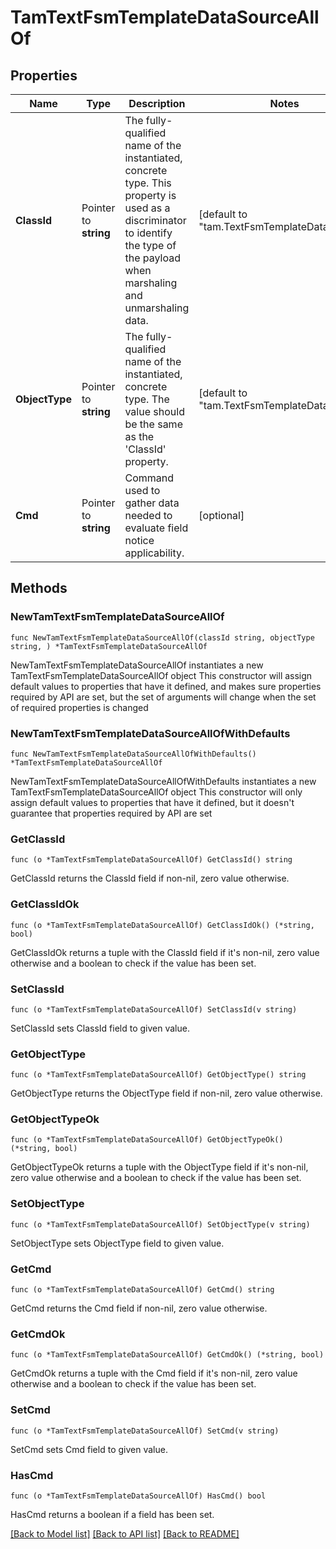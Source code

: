 # TamTextFsmTemplateDataSourceAllOf

## Properties

Name | Type | Description | Notes
------------ | ------------- | ------------- | -------------
**ClassId** | Pointer to **string** | The fully-qualified name of the instantiated, concrete type. This property is used as a discriminator to identify the type of the payload when marshaling and unmarshaling data. | [default to "tam.TextFsmTemplateDataSource"]
**ObjectType** | Pointer to **string** | The fully-qualified name of the instantiated, concrete type. The value should be the same as the &#39;ClassId&#39; property. | [default to "tam.TextFsmTemplateDataSource"]
**Cmd** | Pointer to **string** | Command used to gather data needed to evaluate field notice applicability. | [optional] 

## Methods

### NewTamTextFsmTemplateDataSourceAllOf

`func NewTamTextFsmTemplateDataSourceAllOf(classId string, objectType string, ) *TamTextFsmTemplateDataSourceAllOf`

NewTamTextFsmTemplateDataSourceAllOf instantiates a new TamTextFsmTemplateDataSourceAllOf object
This constructor will assign default values to properties that have it defined,
and makes sure properties required by API are set, but the set of arguments
will change when the set of required properties is changed

### NewTamTextFsmTemplateDataSourceAllOfWithDefaults

`func NewTamTextFsmTemplateDataSourceAllOfWithDefaults() *TamTextFsmTemplateDataSourceAllOf`

NewTamTextFsmTemplateDataSourceAllOfWithDefaults instantiates a new TamTextFsmTemplateDataSourceAllOf object
This constructor will only assign default values to properties that have it defined,
but it doesn't guarantee that properties required by API are set

### GetClassId

`func (o *TamTextFsmTemplateDataSourceAllOf) GetClassId() string`

GetClassId returns the ClassId field if non-nil, zero value otherwise.

### GetClassIdOk

`func (o *TamTextFsmTemplateDataSourceAllOf) GetClassIdOk() (*string, bool)`

GetClassIdOk returns a tuple with the ClassId field if it's non-nil, zero value otherwise
and a boolean to check if the value has been set.

### SetClassId

`func (o *TamTextFsmTemplateDataSourceAllOf) SetClassId(v string)`

SetClassId sets ClassId field to given value.


### GetObjectType

`func (o *TamTextFsmTemplateDataSourceAllOf) GetObjectType() string`

GetObjectType returns the ObjectType field if non-nil, zero value otherwise.

### GetObjectTypeOk

`func (o *TamTextFsmTemplateDataSourceAllOf) GetObjectTypeOk() (*string, bool)`

GetObjectTypeOk returns a tuple with the ObjectType field if it's non-nil, zero value otherwise
and a boolean to check if the value has been set.

### SetObjectType

`func (o *TamTextFsmTemplateDataSourceAllOf) SetObjectType(v string)`

SetObjectType sets ObjectType field to given value.


### GetCmd

`func (o *TamTextFsmTemplateDataSourceAllOf) GetCmd() string`

GetCmd returns the Cmd field if non-nil, zero value otherwise.

### GetCmdOk

`func (o *TamTextFsmTemplateDataSourceAllOf) GetCmdOk() (*string, bool)`

GetCmdOk returns a tuple with the Cmd field if it's non-nil, zero value otherwise
and a boolean to check if the value has been set.

### SetCmd

`func (o *TamTextFsmTemplateDataSourceAllOf) SetCmd(v string)`

SetCmd sets Cmd field to given value.

### HasCmd

`func (o *TamTextFsmTemplateDataSourceAllOf) HasCmd() bool`

HasCmd returns a boolean if a field has been set.


[[Back to Model list]](../README.md#documentation-for-models) [[Back to API list]](../README.md#documentation-for-api-endpoints) [[Back to README]](../README.md)


